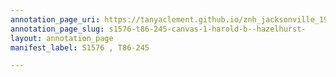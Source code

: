 ```yaml
---
annotation_page_uri: https://tanyaclement.github.io/znh_jacksonville_1939/annotations/s1576-t86-245-canvas-1-harold-b--hazelhurst-.json
annotation_page_slug: s1576-t86-245-canvas-1-harold-b--hazelhurst-
layout: annotation_page
manifest_label: S1576 , T86-245

---
```

